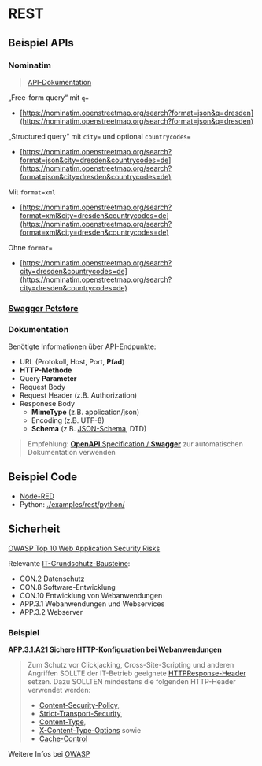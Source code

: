 # REST

## Beispiel APIs

### Nominatim

> [API-Dokumentation](https://nominatim.org/release-docs/develop/api/Search/)

„Free-form query“ mit `q=`
* [https://nominatim.openstreetmap.org/search?format=json&q=dresden](https://nominatim.openstreetmap.org/search?format=json&q=dresden)

„Structured query“ mit `city=` und optional `countrycodes=`
* [https://nominatim.openstreetmap.org/search?format=json&city=dresden&countrycodes=de](https://nominatim.openstreetmap.org/search?format=json&city=dresden&countrycodes=de)

Mit `format=xml`
* [https://nominatim.openstreetmap.org/search?format=xml&city=dresden&countrycodes=de](https://nominatim.openstreetmap.org/search?format=xml&city=dresden&countrycodes=de)

Ohne `format=`
* [https://nominatim.openstreetmap.org/search?city=dresden&countrycodes=de](https://nominatim.openstreetmap.org/search?city=dresden&countrycodes=de)


### [Swagger Petstore](https://petstore.swagger.io/)


### Dokumentation

Benötigte Informationen über API-Endpunkte:
* URL (Protokoll, Host, Port, **Pfad**)
* **HTTP-Methode**
* Query **Parameter**
* Request Body
* Request Header (z.B. Authorization)
* Responese Body
  * **MimeType** (z.B. application/json)
  * Encoding (z.B. UTF-8)
  * **Schema** (z.B. [JSON-Schema](https://json-schema.org/), DTD)

> Empfehlung: [**OpenAPI** Specification / **Swagger**](https://swagger.io/specification/) zur automatischen Dokumentation verwenden


## Beispiel Code

* [Node-RED](nodered.md)
* Python: [./examples/rest/python/](./examples/rest/python/)

## Sicherheit

[OWASP Top 10 Web Application Security Risks](https://owasp.org/www-project-top-ten/)

Relevante [IT-Grundschutz-Bausteine](https://www.bsi.bund.de/SharedDocs/Downloads/DE/BSI/Grundschutz/IT-GS-Kompendium/IT_Grundschutz_Kompendium_Edition2023.pdf?__blob=publicationFile&v=4#download=1):

* CON.2 Datenschutz
* CON.8 Software-Entwicklung
* CON.10 Entwicklung von Webanwendungen
* APP.3.1 Webanwendungen und Webservices
* APP.3.2 Webserver

### Beispiel

**APP.3.1.A21 Sichere HTTP-Konfiguration bei Webanwendungen**

> Zum Schutz vor Clickjacking, Cross-Site-Scripting und anderen Angriffen SOLLTE der IT-Betrieb geeignete [HTTPResponse-Header](https://de.wikipedia.org/wiki/Liste_der_HTTP-Headerfelder) setzen. Dazu SOLLTEN mindestens die folgenden HTTP-Header verwendet werden:
> * [Content-Security-Policy](https://de.wikipedia.org/wiki/Content_Security_Policy),
> * [Strict-Transport-Security](https://de.wikipedia.org/wiki/HTTP_Strict_Transport_Security),
> * [Content-Type](https://de.wikipedia.org/wiki/Internet_Media_Type),
> * [X-Content-Type-Options](https://cheatsheetseries.owasp.org/cheatsheets/HTTP_Headers_Cheat_Sheet.html#x-content-type-options) sowie
> * [Cache-Control](https://de.wikipedia.org/wiki/Browser-Cache#Sicherheitsaspekte)

Weitere Infos bei [OWASP](https://cheatsheetseries.owasp.org/cheatsheets/HTTP_Headers_Cheat_Sheet.html)
